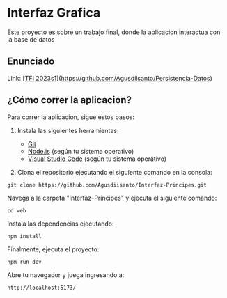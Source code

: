 # Interfaz Grafica

Este proyecto es sobre un trabajo final, donde la aplicacion interactua con la base de datos

## Enunciado

Link: [[TFI 2023s1](https://github.com/Agusdiisanto/Persistencia-Datos/blob/main/Prinicipes-De-EPERSia/enunciado/entrega6/entrega6.md)](https://github.com/Agusdiisanto/Persistencia-Datos)

## ¿Cómo correr la aplicacion?

Para correr la aplicacion, sigue estos pasos:

1. Instala las siguientes herramientas:
   - [Git](https://git-scm.com/)
   - [Node.js](https://nodejs.org/) (según tu sistema operativo)
   - [Visual Studio Code](https://code.visualstudio.com/) (según tu sistema operativo)

2. Clona el repositorio ejecutando el siguiente comando en la consola:

```shell
git clone https://github.com/Agusdiisanto/Interfaz-Principes.git
```

Navega a la carpeta "Interfaz-Principes" y ejecuta el siguiente comando:
```shell
cd web
```
Instala las dependencias ejecutando:

```shell
npm install
```

Finalmente, ejecuta el proyecto:

```shell
npm run dev
```

Abre tu navegador y juega ingresando a:
```plaintext
http://localhost:5173/
```



